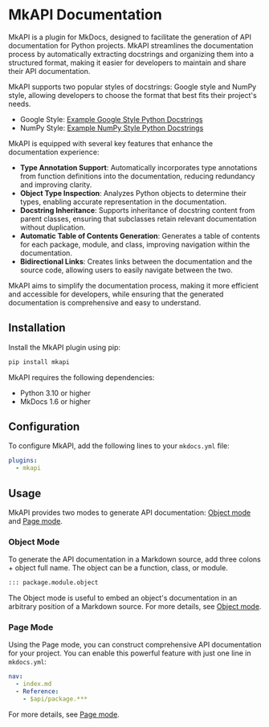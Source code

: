 # MkAPI Documentation

MkAPI is a plugin for MkDocs, designed to facilitate the generation
of API documentation for Python projects.
MkAPI streamlines the documentation process by automatically extracting
docstrings and organizing them into a structured format, making it easier
for developers to maintain and share their API documentation.

MkAPI supports two popular styles of docstrings: Google style and NumPy style,
allowing developers to choose the format that best fits their project's needs.

- Google Style: [Example Google Style Python Docstrings][google]
- NumPy Style: [Example NumPy Style Python Docstrings][numpy]

<!-- [napoleon]: https://sphinxcontrib-napoleon.readthedocs.io/en/latest/ -->
[google]: https://sphinxcontrib-napoleon.readthedocs.io/en/latest/example_google.html
[numpy]: https://sphinxcontrib-napoleon.readthedocs.io/en/latest/example_numpy.html

MkAPI is equipped with several key features that enhance the documentation
experience:

- **Type Annotation Support**: Automatically incorporates type annotations from
  function definitions into the documentation, reducing redundancy and
  improving clarity.
- **Object Type Inspection**: Analyzes Python objects to determine their types,
  enabling accurate representation in the documentation.
- **Docstring Inheritance**: Supports inheritance of docstring content from
  parent classes, ensuring that subclasses retain relevant documentation without
  duplication.
- **Automatic Table of Contents Generation**: Generates a table of contents for
  each package, module, and class, improving navigation within the
  documentation.
- **Bidirectional Links**: Creates links between the documentation and the source
  code, allowing users to easily navigate between the two.

MkAPI aims to simplify the documentation process, making it more efficient
and accessible for developers, while ensuring that the generated documentation
is comprehensive and easy to understand.

## Installation

Install the MkAPI plugin using pip:

```bash
pip install mkapi
```

MkAPI requires the following dependencies:

- Python 3.10 or higher
- MkDocs 1.6 or higher

## Configuration

To configure MkAPI, add the following lines to your `mkdocs.yml` file:

```yaml
plugins:
  - mkapi
```

## Usage

MkAPI provides two modes to generate API documentation:
[Object mode](usage/object.md) and [Page mode](usage/page.md).

### Object Mode

To generate the API documentation in a Markdown source, add three colons + object
full name. The object can be a function, class, or module.

```markdown
::: package.module.object
```

The Object mode is useful to embed an object's documentation
in an arbitrary position of a Markdown source.
For more details, see [Object mode](usage/object.md).

### Page Mode

Using the Page mode, you can construct comprehensive API documentation
for your project.
You can enable this powerful feature with just one line in `mkdocs.yml`:

```yaml
nav:
  - index.md
  - Reference:
    - $api/package.***
```

For more details, see [Page mode](usage/page.md).
